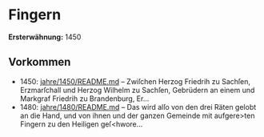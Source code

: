 # Fingern

**Ersterwähnung:** 1450

## Vorkommen
- 1450: [jahre/1450/README.md](../jahre/1450/README.md) – Zwiſchen Herzog Friedrih zu Sachſen, Erzmarſchall
und Herzog Wilhelm zu Sachſen, Gebrüdern an einem
und Markgraf Friedrih zu Brandenburg, Er...
- 1480: [jahre/1480/README.md](../jahre/1480/README.md) – Das wird alſo von den
drei Räten gelobt an die Hand, und von ihnen und der
ganzen Gemeinde mit aufgere>ten Fingern zu den Heiligen
geſ<hwore...
